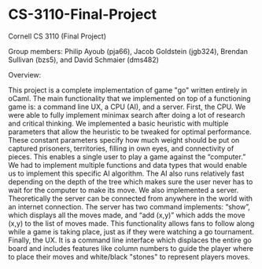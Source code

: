 # CS-3110-Final-Project

Cornell CS 3110 (Final Project)

Group members: Philip Ayoub (pja66), Jacob Goldstein (jgb324), Brendan Sullivan (bzs5), and David Schmaier (dms482)

Overview:

This project is a complete implementation of game "go" written entirely in oCaml. The main functionality that we implemented on top of a functioning game is: a command line UX, a CPU (AI), and a server. First, the CPU. We were able to fully implement minimax search after doing a lot of research and critical thinking. We implemented a basic heuristic with multiple parameters that allow the heuristic to be tweaked for optimal performance. These constant parameters specify how much weight should be put on captured prisoners, territories, filling in own eyes, and connectivity of pieces. This enables a single user to play a game against the “computer.” We had to implement multiple functions and data types that would enable us to implement this specific AI algorithm. The AI also runs relatively fast depending on the depth of the tree which makes sure the user never has to wait for the computer to make its move. We also implemented a server. Theoretically the server can be connected from anywhere in the world with an internet connection. The server has two command implements:  “show”, which displays all the moves made, and “add (x,y)” which adds the move (x,y) to the list of moves made. This functionality allows fans to follow along while a game is taking place, just as if they were watching a go tournament. Finally, the UX. It is a command line interface which displaces the entire go board and includes features like column numbers to guide the player where to place their moves and white/black "stones" to represent players moves.



